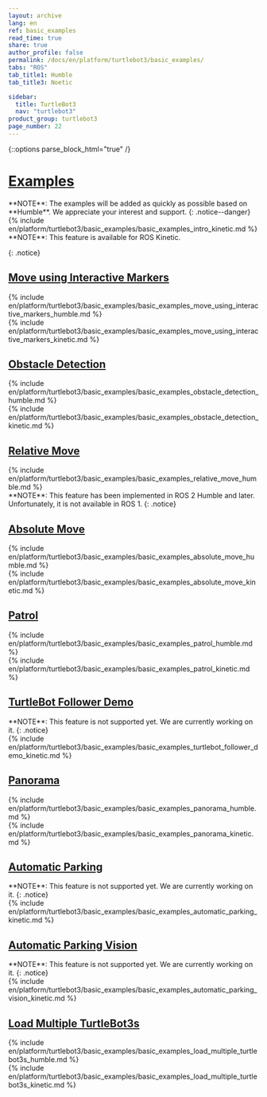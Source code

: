 ```yaml
---
layout: archive
lang: en
ref: basic_examples
read_time: true
share: true
author_profile: false
permalink: /docs/en/platform/turtlebot3/basic_examples/
tabs: "ROS"
tab_title1: Humble
tab_title3: Noetic

sidebar:
  title: TurtleBot3
  nav: "turtlebot3"
product_group: turtlebot3
page_number: 22
---
```


<style>body {counter-reset: h1 9 !important;}</style>

{::options parse_block_html="true" /}

# [Examples](#examples)

<section data-id="{{ page.tab_title1 }}" class="tab_contents">
**NOTE**: The examples will be added as quickly as possible based on **Humble**. We appreciate your interest and support.
{: .notice--danger}
</section>

<section data-id="{{ page.tab_title3 }}" class="tab_contents">
{% include en/platform/turtlebot3/basic_examples/basic_examples_intro_kinetic.md %}
</section>

<section data-id="{{ page.tab_title3 }}" class="tab_contents">
**NOTE**: This feature is available for ROS Kinetic.

{: .notice}
</section>

## [Move using Interactive Markers](#move-using-interactive-markers)

<section data-id="{{ page.tab_title1 }}" class="tab_contents">
{% include en/platform/turtlebot3/basic_examples/basic_examples_move_using_interactive_markers_humble.md %}
</section>

<section data-id="{{ page.tab_title3 }}" class="tab_contents">
{% include en/platform/turtlebot3/basic_examples/basic_examples_move_using_interactive_markers_kinetic.md %}
</section>

## [Obstacle Detection](#obstacle-detection)

<section data-id="{{ page.tab_title1 }}" class="tab_contents">
{% include en/platform/turtlebot3/basic_examples/basic_examples_obstacle_detection_humble.md %}
</section>

<section data-id="{{ page.tab_title3 }}" class="tab_contents">
{% include en/platform/turtlebot3/basic_examples/basic_examples_obstacle_detection_kinetic.md %}
</section>

## [Relative Move](#relative-move)

<section data-id="{{ page.tab_title1 }}" class="tab_contents">
{% include en/platform/turtlebot3/basic_examples/basic_examples_relative_move_humble.md %}
</section>

<section data-id="{{ page.tab_title3 }}" class="tab_contents">
**NOTE**: This feature has been implemented in ROS 2 Humble and later. Unfortunately, it is not available in ROS 1. 
{: .notice}
</section>

## [Absolute Move](#absolute-move)

<section data-id="{{ page.tab_title1 }}" class="tab_contents">
{% include en/platform/turtlebot3/basic_examples/basic_examples_absolute_move_humble.md %}
</section>

<section data-id="{{ page.tab_title3 }}" class="tab_contents">
{% include en/platform/turtlebot3/basic_examples/basic_examples_absolute_move_kinetic.md %}
</section>

## [Patrol](#patrol)

<section data-id="{{ page.tab_title1 }}" class="tab_contents">
{% include en/platform/turtlebot3/basic_examples/basic_examples_patrol_humble.md %}
</section>

<section data-id="{{ page.tab_title3 }}" class="tab_contents">
{% include en/platform/turtlebot3/basic_examples/basic_examples_patrol_kinetic.md %}
</section>

## [TurtleBot Follower Demo](#turtlebot-follower-demo)

<section data-id="{{ page.tab_title1 }}" class="tab_contents">
**NOTE**: This feature is not supported yet. We are currently working on it.
{: .notice}
</section>

<section data-id="{{ page.tab_title3 }}" class="tab_contents">
{% include en/platform/turtlebot3/basic_examples/basic_examples_turtlebot_follower_demo_kinetic.md %}
</section>

## [Panorama](#panorama)

<section data-id="{{ page.tab_title1 }}" class="tab_contents">
{% include en/platform/turtlebot3/basic_examples/basic_examples_panorama_humble.md %}
</section>

<section data-id="{{ page.tab_title3 }}" class="tab_contents">
{% include en/platform/turtlebot3/basic_examples/basic_examples_panorama_kinetic.md %}
</section>

## [Automatic Parking](#automatic-parking)

<section data-id="{{ page.tab_title1 }}" class="tab_contents">
**NOTE**: This feature is not supported yet. We are currently working on it.
{: .notice}
</section>

<section data-id="{{ page.tab_title3 }}" class="tab_contents">
{% include en/platform/turtlebot3/basic_examples/basic_examples_automatic_parking_kinetic.md %}
</section>

## [Automatic Parking Vision](#automatic-parking-vision)

<section data-id="{{ page.tab_title1 }}" class="tab_contents">
**NOTE**: This feature is not supported yet. We are currently working on it.
{: .notice}
</section>

<section data-id="{{ page.tab_title3 }}" class="tab_contents">
{% include en/platform/turtlebot3/basic_examples/basic_examples_automatic_parking_vision_kinetic.md %}
</section>

## [Load Multiple TurtleBot3s](#load-multiple-turtlebot3s)

<section data-id="{{ page.tab_title1 }}" class="tab_contents">
{% include en/platform/turtlebot3/basic_examples/basic_examples_load_multiple_turtlebot3s_humble.md %}
</section>

<section data-id="{{ page.tab_title3 }}" class="tab_contents">
{% include en/platform/turtlebot3/basic_examples/basic_examples_load_multiple_turtlebot3s_kinetic.md %}
</section>

